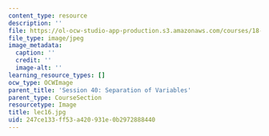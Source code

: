 ```yaml
---
content_type: resource
description: ''
file: https://ol-ocw-studio-app-production.s3.amazonaws.com/courses/18-01sc-single-variable-calculus-fall-2010/247ce133ff53a420931e0b2972888440_lec16.jpg
file_type: image/jpeg
image_metadata:
  caption: ''
  credit: ''
  image-alt: ''
learning_resource_types: []
ocw_type: OCWImage
parent_title: 'Session 40: Separation of Variables'
parent_type: CourseSection
resourcetype: Image
title: lec16.jpg
uid: 247ce133-ff53-a420-931e-0b2972888440
---
```

